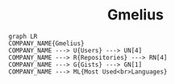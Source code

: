 <h1 align="center">Gmelius</h1>

```mermaid
graph LR
COMPANY_NAME{Gmelius}
COMPANY_NAME ---> U{Users} ---> UN[4]
COMPANY_NAME ---> R{Repositories} ---> RN[4]
COMPANY_NAME ---> G{Gists} ---> GN[1]
COMPANY_NAME ---> ML{Most Used<br>Languages}
```
